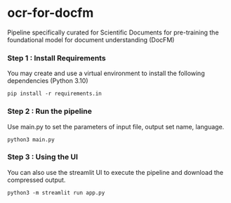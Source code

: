 # ocr-for-docfm
Pipeline specifically curated for Scientific Documents for pre-training the foundational model for document understanding (DocFM)

### Step 1 : Install Requirements
You may create and use a virtual environment to install the following dependencies (Python 3.10)
```
pip install -r requirements.in
```

### Step 2 : Run the pipeline
Use main.py to set the parameters of input file, output set name, language.
```
python3 main.py
```

### Step 3 : Using the UI
You can also use the streamlit UI to execute the pipeline and download the compressed output. 
```
python3 -m streamlit run app.py
```
